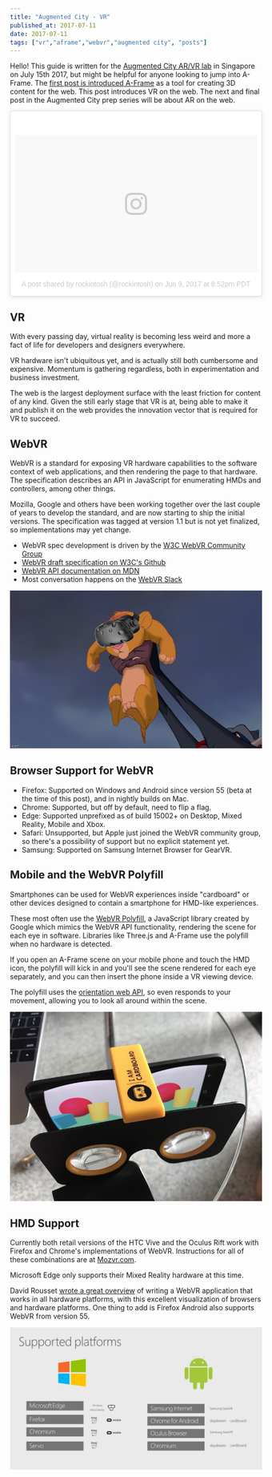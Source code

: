 ```yaml
---
title: "Augmented City - VR"
published_at: 2017-07-11
date: 2017-07-11
tags: ["vr","aframe","webvr","augmented city", "posts"]
---
```


Hello! This guide is written for the [Augmented City AR/VR lab](https://www.eventbrite.com/e/vrar-lab-augmented-city-creating-vr-ar-web-content-showcasing-singapore-tickets-35297738486) in Singapore on July 15th 2017, but might be helpful for anyone looking to jump into A-Frame. The [first post is introduced A-Frame](http://metafluff.com/2017/07/06/aframe-augmented-city/) as a tool for creating 3D content for the web. This post introduces VR on the web. The next and final post in the Augmented City prep series will be about AR on the web.

<blockquote class="instagram-media" data-instgrm-version="7" style=" background:#FFF; border:0; border-radius:3px; box-shadow:0 0 1px 0 rgba(0,0,0,0.5),0 1px 10px 0 rgba(0,0,0,0.15); margin: 1px; max-width:658px; padding:0; width:99.375%; width:-webkit-calc(100% - 2px); width:calc(100% - 2px);"><div style="padding:8px;"> <div style=" background:#F8F8F8; line-height:0; margin-top:40px; padding:28.10185185185185% 0; text-align:center; width:100%;"> <div style=" background:url(data:image/png;base64,iVBORw0KGgoAAAANSUhEUgAAACwAAAAsCAMAAAApWqozAAAABGdBTUEAALGPC/xhBQAAAAFzUkdCAK7OHOkAAAAMUExURczMzPf399fX1+bm5mzY9AMAAADiSURBVDjLvZXbEsMgCES5/P8/t9FuRVCRmU73JWlzosgSIIZURCjo/ad+EQJJB4Hv8BFt+IDpQoCx1wjOSBFhh2XssxEIYn3ulI/6MNReE07UIWJEv8UEOWDS88LY97kqyTliJKKtuYBbruAyVh5wOHiXmpi5we58Ek028czwyuQdLKPG1Bkb4NnM+VeAnfHqn1k4+GPT6uGQcvu2h2OVuIf/gWUFyy8OWEpdyZSa3aVCqpVoVvzZZ2VTnn2wU8qzVjDDetO90GSy9mVLqtgYSy231MxrY6I2gGqjrTY0L8fxCxfCBbhWrsYYAAAAAElFTkSuQmCC); display:block; height:44px; margin:0 auto -44px; position:relative; top:-22px; width:44px;"></div></div><p style=" color:#c9c8cd; font-family:Arial,sans-serif; font-size:14px; line-height:17px; margin-bottom:0; margin-top:8px; overflow:hidden; padding:8px 0 7px; text-align:center; text-overflow:ellipsis; white-space:nowrap;"><a href="https://www.instagram.com/p/BVJQaVMgKpX/" style=" color:#c9c8cd; font-family:Arial,sans-serif; font-size:14px; font-style:normal; font-weight:normal; line-height:17px; text-decoration:none;" target="_blank">A post shared by rockintosh (@rockintosh)</a> on <time style=" font-family:Arial,sans-serif; font-size:14px; line-height:17px;" datetime="2017-06-10T03:52:06+00:00">Jun 9, 2017 at 8:52pm PDT</time></p></div></blockquote>
<script async defer src="//platform.instagram.com/en_US/embeds.js"></script>


## VR

With every passing day, virtual reality is becoming less weird and more a fact of life for developers and designers everywhere.

VR hardware isn't ubiquitous yet, and is actually still both cumbersome and expensive. Momentum is gathering regardless, both in experimentation and business investment.

The web is the largest deployment surface with the least friction for content of any kind. Given the still early stage that VR is at, being able to make it and publish it on the web provides the innovation vector that is required for VR to succeed.

## WebVR

WebVR is a standard for exposing VR hardware capabilities to the software context of web applications, and then rendering the page to that hardware. The specification describes an API in JavaScript for enumerating HMDs and controllers, among other things.

Mozilla, Google and others have been working together over the last couple of years to develop the standard, and are now starting to ship the initial versions. The specification was tagged at version 1.1 but is not yet finalized, so implementations may yet change.

* WebVR spec development is driven by the [W3C WebVR Community Group](https://www.w3.org/community/webvr/)
* [WebVR draft specification on W3C's Github](https://w3c.github.io/webvr/)
* [WebVR API documentation on MDN](https://developer.mozilla.org/en-US/docs/Web/API/WebVR_API)
* Most conversation happens on the [WebVR Slack](https://webvr-slack.herokuapp.com/)

<img src="simba.png">

## Browser Support for WebVR

* Firefox: Supported on Windows and Android since version 55 (beta at the time of this post), and in nightly builds on Mac.
* Chrome: Supported, but off by default, need to flip a flag.
* Edge: Supported unprefixed as of build 15002+ on Desktop, Mixed Reality, Mobile and Xbox.
* Safari: Unsupported, but Apple just joined the WebVR community group, so there's a possibility of support but no explicit statement yet.
* Samsung: Supported on Samsung Internet Browser for GearVR.

## Mobile and the WebVR Polyfill

Smartphones can be used for WebVR experiences inside "cardboard" or other devices designed to contain a smartphone for HMD-like experiences.

These most often use the [WebVR Polyfill](https://github.com/googlevr/webvr-polyfill), a JavaScript library created by Google which mimics the WebVR API functionality, rendering the scene for each eye in software. Libraries like Three.js and A-Frame use the polyfill when no hardware is detected.

If you open an A-Frame scene on your mobile phone and touch the HMD icon, the polyfill will kick in and you'll see the scene rendered for each eye separately, and you can then insert the phone inside a VR viewing device.

The polyfill uses the [orientation web API](https://developer.mozilla.org/en-US/docs/Web/API/Detecting_device_orientation), so even responds to your movement, allowing you to look all around within the scene.

<img src="cardboard.jpg">

## HMD Support

Currently both retail versions of the HTC Vive and the Oculus Rift work with Firefox and Chrome's implementations of WebVR. Instructions for all of these combinations are at [Mozvr.com](https://mozvr.com/#start).

Microsoft Edge only supports their Mixed Reality hardware at this time.

David Rousset [wrote a great overview](https://www.davrous.com/2017/07/07/from-zero-to-hero-creating-webvr-experiences-with-babylon-js-on-all-platforms/) of writing a WebVR application that works in all hardware platforms, with this excellent visualization of browsers and hardware platforms. One thing to add is Firefox Android also supports WebVR from version 55.

<img src="davidroussetmatrix.jpg">

